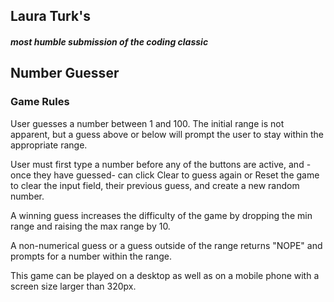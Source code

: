 ## Laura Turk's 
##### most humble submission of the coding classic 
## Number Guesser

### Game Rules

User guesses a number between 1 and 100. The initial range is not apparent, but a guess above or below will prompt the user to stay within the appropriate range.

User must first type a number before any of the buttons are active, and -once they have guessed- can click Clear to guess again or Reset the game to clear the input field, their previous guess, and create a new random number.

A winning guess increases the difficulty of the game by dropping the min range and raising the max range by 10. 

A non-numerical guess or a guess outside of the range returns "NOPE" and prompts for a number within the range.

This game can be played on a desktop as well as on a mobile phone with a screen size larger than 320px.

